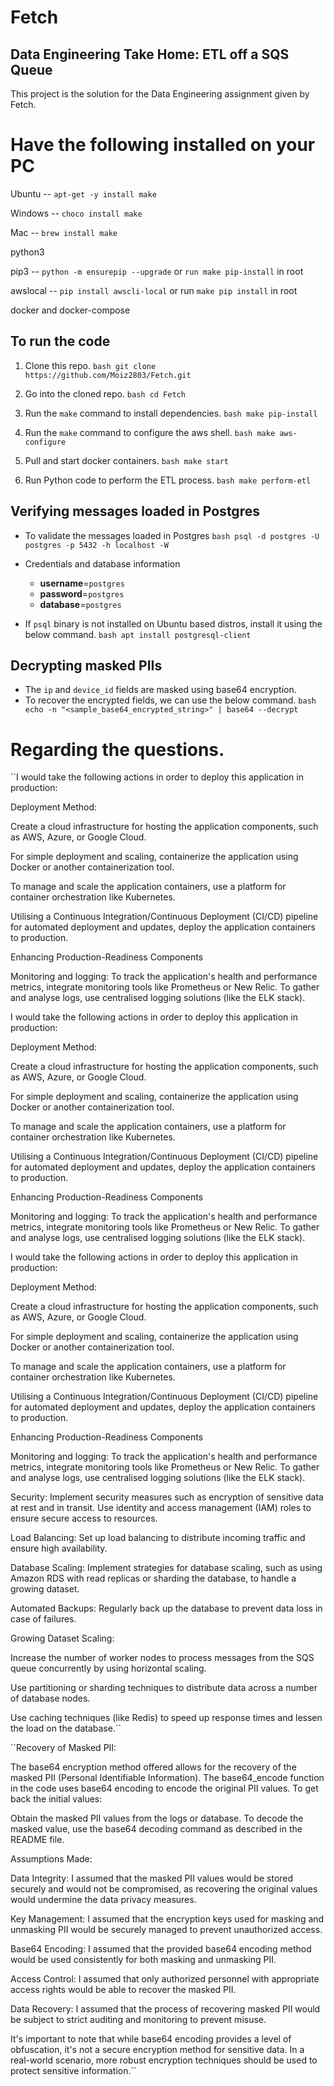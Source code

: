 # Fetch #
## Data Engineering Take Home: ETL off a SQS Queue ##

This project is the solution for the Data Engineering assignment given by Fetch.

# Have the following installed on your PC #

Ubuntu -- ``apt-get -y install make``

Windows -- ``choco install make``

Mac -- ``brew install make``

python3

pip3 -- ``python -m ensurepip --upgrade`` or ``run make pip-install`` in root

awslocal -- ``pip install awscli-local`` or run ``make pip install`` in root

docker and docker-compose

## To run the code
1. Clone this repo.
``bash
git clone https://github.com/Moiz2803/Fetch.git
``

2. Go into the cloned repo.
``bash
cd Fetch
``

3. Run the `make` command to install dependencies.
``bash
make pip-install
``

4. Run the `make` command to configure the aws shell.
``bash
make aws-configure
``

5. Pull and start docker containers.
``bash
make start
``

6. Run Python code to perform the ETL process.
``bash
make perform-etl
``

## Verifying messages loaded in Postgres
- To validate the messages loaded in Postgres
``bash
psql -d postgres -U postgres -p 5432 -h localhost -W
``
- Credentials and database information
    - **username**=`postgres`
    - **password**=`postgres`
    - **database**=`postgres`

- If `psql` binary is not installed on Ubuntu based distros, install it using the below command.
``bash
apt install postgresql-client
``

## Decrypting masked PIIs
- The `ip` and `device_id` fields are masked using base64 encryption.
- To recover the encrypted fields, we can use the below command.
``bash
echo -n "<sample_base64_encrypted_string>" | base64 --decrypt
``

# Regarding the questions. # 

``I would take the following actions in order to deploy this application in production:

Deployment Method:



Create a cloud infrastructure for hosting the application components, such as AWS, Azure, or Google Cloud.

For simple deployment and scaling, containerize the application using Docker or another containerization tool.

To manage and scale the application containers, use a platform for container orchestration like Kubernetes.

Utilising a Continuous Integration/Continuous Deployment (CI/CD) pipeline for automated deployment and updates, deploy the application containers to production.

Enhancing Production-Readiness Components



Monitoring and logging: To track the application's health and performance metrics, integrate monitoring tools like Prometheus or New Relic. To gather and analyse logs, use centralised logging solutions (like the ELK stack).

I would take the following actions in order to deploy this application in production:

Deployment Method:



Create a cloud infrastructure for hosting the application components, such as AWS, Azure, or Google Cloud.

For simple deployment and scaling, containerize the application using Docker or another containerization tool.

To manage and scale the application containers, use a platform for container orchestration like Kubernetes.

Utilising a Continuous Integration/Continuous Deployment (CI/CD) pipeline for automated deployment and updates, deploy the application containers to production.

Enhancing Production-Readiness Components



Monitoring and logging: To track the application's health and performance metrics, integrate monitoring tools like Prometheus or New Relic. To gather and analyse logs, use centralised logging solutions (like the ELK stack).

I would take the following actions in order to deploy this application in production:

Deployment Method:



Create a cloud infrastructure for hosting the application components, such as AWS, Azure, or Google Cloud.

For simple deployment and scaling, containerize the application using Docker or another containerization tool.

To manage and scale the application containers, use a platform for container orchestration like Kubernetes.

Utilising a Continuous Integration/Continuous Deployment (CI/CD) pipeline for automated deployment and updates, deploy the application containers to production.

Enhancing Production-Readiness Components



Monitoring and logging: To track the application's health and performance metrics, integrate monitoring tools like Prometheus or New Relic. To gather and analyse logs, use centralised logging solutions (like the ELK stack).

Security: Implement security measures such as encryption of sensitive data at rest and in transit. Use identity and access management (IAM) roles to ensure secure access to resources.

Load Balancing: Set up load balancing to distribute incoming traffic and ensure high availability.

Database Scaling: Implement strategies for database scaling, such as using Amazon RDS with read replicas or sharding the database, to handle a growing dataset.

Automated Backups: Regularly back up the database to prevent data loss in case of failures.


Growing Dataset Scaling:


Increase the number of worker nodes to process messages from the SQS queue concurrently by using horizontal scaling.

Use partitioning or sharding techniques to distribute data across a number of database nodes.

Use caching techniques (like Redis) to speed up response times and lessen the load on the database.``


``Recovery of Masked PII:

The base64 encryption method offered allows for the recovery of the masked PII (Personal Identifiable Information). The base64_encode function in the code uses base64 encoding to encode the original PII values. To get back the initial values:

Obtain the masked PII values from the logs or database.
To decode the masked value, use the base64 decoding command as described in the README file.

Assumptions Made:

Data Integrity: I assumed that the masked PII values would be stored securely and would not be compromised, as recovering the original values would undermine the data privacy measures.

Key Management: I assumed that the encryption keys used for masking and unmasking PII would be securely managed to prevent unauthorized access.

Base64 Encoding: I assumed that the provided base64 encoding method would be used consistently for both masking and unmasking PII.

Access Control: I assumed that only authorized personnel with appropriate access rights would be able to recover the masked PII.

Data Recovery: I assumed that the process of recovering masked PII would be subject to strict auditing and monitoring to prevent misuse.

It's important to note that while base64 encoding provides a level of obfuscation, it's not a secure encryption method for sensitive data. In a real-world scenario, more robust encryption techniques should be used to protect sensitive information.``




